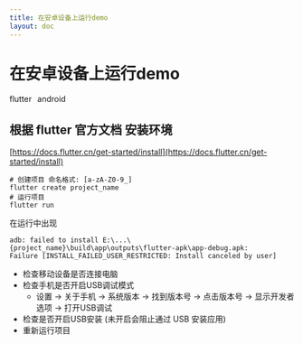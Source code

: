 ```yaml
---
title: 在安卓设备上运行demo
layout: doc
---
```

# 在安卓设备上运行demo
<el-divider />
<div style='display: flex;gap: 10px;'>
  <el-tag>flutter</el-tag>
  <el-tag>android</el-tag>
</div>

## 根据 flutter 官方文档 安装环境
[https://docs.flutter.cn/get-started/install](https://docs.flutter.cn/get-started/install)

```shell
# 创建项目 命名格式: [a-zA-Z0-9_]
flutter create project_name
# 运行项目
flutter run
```
在运行中出现
```shell
adb: failed to install E:\...\{project_name}\build\app\outputs\flutter-apk\app-debug.apk: 
Failure [INSTALL_FAILED_USER_RESTRICTED: Install canceled by user]
```
* 检查移动设备是否连接电脑
* 检查手机是否开启USB调试模式
  * 设置 -> 关于手机 -> 系统版本 -> 找到版本号 -> 点击版本号 -> 显示开发者选项 -> 打开USB调试 
* 检查是否开启USB安装 (未开启会阻止通过 USB 安装应用)
* 重新运行项目
